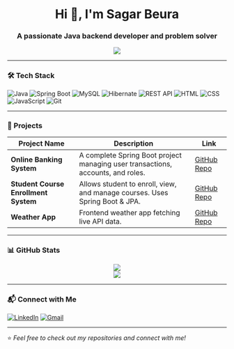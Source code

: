 <h1 align="center">Hi 👋, I'm Sagar Beura</h1>
<h3 align="center">A passionate Java backend developer and problem solver</h3>

<p align="center">
  <img src="https://readme-typing-svg.herokuapp.com?font=Fira+Code&size=22&pause=1000&color=58A6FF&center=true&vCenter=true&width=435&lines=Java+Backend+Developer;Spring+Boot+%7C+REST+APIs;DSA+Enthusiast;Always+Learning+New+Tech" />
</p>

---

### 🛠️ Tech Stack
![Java](https://img.shields.io/badge/Java-007396?style=flat&logo=java&logoColor=white)
![Spring Boot](https://img.shields.io/badge/SpringBoot-6DB33F?style=flat&logo=spring-boot&logoColor=white)
![MySQL](https://img.shields.io/badge/MySQL-4479A1?style=flat&logo=mysql&logoColor=white)
![Hibernate](https://img.shields.io/badge/Hibernate-59666C?style=flat&logo=hibernate&logoColor=white)
![REST API](https://img.shields.io/badge/REST-02569B?style=flat)
![HTML](https://img.shields.io/badge/HTML5-E34F26?style=flat&logo=html5&logoColor=white)
![CSS](https://img.shields.io/badge/CSS3-1572B6?style=flat&logo=css3&logoColor=white)
![JavaScript](https://img.shields.io/badge/JavaScript-F7DF1E?style=flat&logo=javascript&logoColor=black)
![Git](https://img.shields.io/badge/Git-F05032?style=flat&logo=git&logoColor=white)

---

### 💼 Projects
| Project Name | Description | Link |
|--------------|-------------|------|
| **Online Banking System** | A complete Spring Boot project managing user transactions, accounts, and roles. | [GitHub Repo](https://github.com/Sagar6372/Online_Banking_System) |
| **Student Course Enrollment System** | Allows student to enroll, view, and manage courses. Uses Spring Boot & JPA. | [GitHub Repo](https://github.com/Sagar6372/Student-Course-Enrollment-System) |
| **Weather App** | Frontend weather app fetching live API data. | [GitHub Repo](https://github.com/Sagar6372/Weather_App) |

---

### 📊 GitHub Stats

<p align="center">
  <img src="https://github-readme-stats.vercel.app/api?username=Sagar6372&show_icons=true&theme=github_dark&count_private=true" />
  <br />
  <img src="https://github-readme-streak-stats.herokuapp.com/?user=Sagar6372&theme=dark" />
</p>

---

### 📬 Connect with Me
[![LinkedIn](https://img.shields.io/badge/LinkedIn-0077B5?style=flat&logo=linkedin&logoColor=white)](https://www.linkedin.com/in/sagar-beura-849a34258/)
[![Gmail](https://img.shields.io/badge/Gmail-D14836?style=flat&logo=gmail&logoColor=white)](mailto:sagar.beura21@gmail.com)

---

⭐️ *Feel free to check out my repositories and connect with me!*

